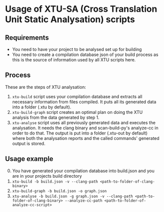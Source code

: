# Usage of XTU-SA (Cross Translation Unit Static Analysation) scripts

## Requirements
* You need to have your project to be analysed set up for building
* You need to create a compilation database json of your build process as this is the source of information used by all XTU scripts here.

## Process
These are the steps of XTU analysation:

1. `xtu-build` script uses your compilation database and extracts all necessary information from files compiled.
  It puts all its generated data into a folder (.xtu by default).
2. `xtu-build-graph` script creates an optimal plan on doing the XTU analysis from the data generated by step 1.
3. `xtu-analyse` script uses all previously generated data and executes the analysation.
  It needs the clang binary and scan-build-py's analyze-cc in order to do that.
  The output is put into a folder (.xtu-out by default)
  where both the analysation reports and the called commands' generated output is stored.

## Usage example
0. You have generated your compilation database into build.json and you are in your projects build directory
1. `xtu-build -b build.json -v --clang-path <path-to-folder-of-clang-binary>`
2. `xtu-build-graph -b build.json -o graph.json`
3. `xtu-analyse -b build.json -g graph.json -v --clang-path <path-to-folder-of-clang-binary> --analyze-cc-path <path-to-folder-of-analyze-cc-script>`
